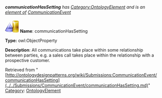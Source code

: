 ___communicationHasSetting__ has [Category:OntologyElement](../../Category/OntologyElement.md "Category:OntologyElement") and is an [element of](../../Property/ElementOf.md "Property:ElementOf") [CommunicationEvent](../../Submissions/CommunicationEvent.md "Submissions:CommunicationEvent")_


  




[![ObjectProperty](../../images/thumb/c/c3/ObjectProperty.gif/45px-ObjectProperty.gif)](../../Image/ObjectProperty.gif.md "ObjectProperty")
__Name__: communicationHasSetting 


__Type:__ owl:ObjectProperty 


__Description__: All communications take place within some relationship between parties, e.g. a sales call takes place within the relationship with a prospective customer. 





Retrieved from "[http://ontologydesignpatterns.org/wiki/Submissions:CommunicationEvent/communicationHasSetting](../../Submissions/CommunicationEvent/communicationHasSetting.md)"
 [Category](http://ontologydesignpatterns.org/wiki/Special:Categories "Special:Categories"): [OntologyElement](../../Category/OntologyElement.md "Category:OntologyElement")